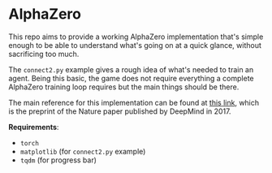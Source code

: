 # AlphaZero

This repo aims to provide a working AlphaZero implementation that's simple enough to be able to understand what's going on at a quick glance, without sacrificing too much.

The `connect2.py` example gives a rough idea of what's needed to train an agent. Being this basic, the game does not require everything a complete AlphaZero training loop requires but the main things should be there.

The main reference for this implementation can be found at [this link](https://storage.googleapis.com/deepmind-media/DeepMind.com/Blog/alphazero-shedding-new-light-on-chess-shogi-and-go/alphazero_preprint.pdf), which is the preprint of the Nature paper published by DeepMind in 2017.

**Requirements**:
- `torch`
- `matplotlib` (for `connect2.py` example)
- `tqdm` (for progress bar)
